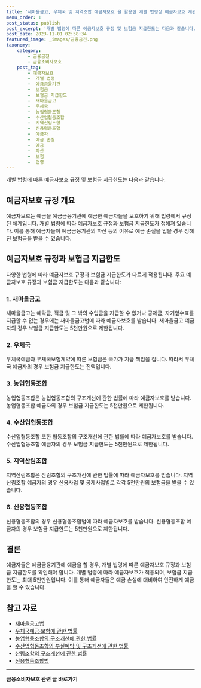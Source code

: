 ```yaml
---
title: '새마을금고, 우체국 및 지역조합 예금자보호 을 활용한 개별 법령상 예금자보호 개관'
menu_order: 1
post_status: publish
post_excerpt: '개별 법령에 따른 예금자보호 규정 및 보험금 지급한도는 다음과 같습니다.'
post_date: 2023-11-01 02:58:34
featured_image: _images/금융금전.png
taxonomy:
    category:
        - 금융금전
        - 금융소비자보호
    post_tag:
        - 예금자보호
        -  개별 법령
        -  예금금융기관
        -  보험금
        -  보험금 지급한도
        -  새마을금고
        -  우체국
        -  농업협동조합
        -  수산업협동조합
        -  지역산림조합
        -  신용협동조합
        -  예금자
        -  예금 손실
        -  예금
        -  파산
        -  보험
        -  법령
---
```




개별 법령에 따른 예금자보호 규정 및 보험금 지급한도는 다음과 같습니다.

## 예금자보호 규정 개요
예금자보호는 예금을 예금금융기관에 예금한 예금자들을 보호하기 위해 법령에서 규정된 체계입니다. 개별 법령에 따라 예금자보호 규정과 보험금 지급한도가 정해져 있습니다. 이를 통해 예금자들이 예금금융기관의 파산 등의 이유로 예금 손실을 입을 경우 정해진 보험금을 받을 수 있습니다.

## 예금자보호 규정과 보험금 지급한도
다양한 법령에 따라 예금자보호 규정과 보험금 지급한도가 다르게 적용됩니다. 주요 예금자보호 규정과 보험금 지급한도는 다음과 같습니다:

### 1. 새마을금고
새마을금고는 예탁금, 적금 및 그 밖의 수입금을 지급할 수 없거나 공제금, 자기앞수표를 지급할 수 없는 경우에는 새마을금고법에 따라 예금자보호를 받습니다. 새마을금고 예금자의 경우 보험금 지급한도는 5천만원으로 제한됩니다.

### 2. 우체국
우체국예금과 우체국보험계약에 따른 보험금은 국가가 지급 책임을 집니다. 따라서 우체국 예금자의 경우 보험금 지급한도는 전액입니다.

### 3. 농업협동조합
농업협동조합은 농업협동조합의 구조개선에 관한 법률에 따라 예금자보호를 받습니다. 농업협동조합 예금자의 경우 보험금 지급한도는 5천만원으로 제한됩니다.

### 4. 수산업협동조합
수산업협동조합 또한 협동조합의 구조개선에 관한 법률에 따라 예금자보호를 받습니다. 수산업협동조합 예금자의 경우 보험금 지급한도는 5천만원으로 제한됩니다.

### 5. 지역산림조합
지역산림조합은 산림조합의 구조개선에 관한 법률에 따라 예금자보호를 받습니다. 지역산림조합 예금자의 경우 신용사업 및 공제사업별로 각각 5천만원의 보험금을 받을 수 있습니다.

### 6. 신용협동조합
신용협동조합의 경우 신용협동조합법에 따라 예금자보호를 받습니다. 신용협동조합 예금자의 경우 보험금 지급한도는 5천만원으로 제한됩니다.

## 결론
예금자들은 예금금융기관에 예금을 할 경우, 개별 법령에 따른 예금자보호 규정과 보험금 지급한도를 확인해야 합니다. 개별 법령에 따라 예금자보호가 적용되며, 보험금 지급한도는 최대 5천만원입니다. 이를 통해 예금자들은 예금 손실에 대비하여 안전하게 예금을 할 수 있습니다.

## 참고 자료
- [새마을금고법](http://law.go.kr/LSW/lsLinkViewP.do?lsNm=%EC%83%88%EB%A7%88%EC%9D%84%EA%B8%88%EA%B3%A0%EB%B2%95&chrClsCd=010202&urlMode=ls#0000201803110025)
- [우체국예금·보험에 관한 법률](http://law.go.kr/LSW/lsInOutFrameR.do?admSeqn=8699840280239&urlMode=ls#0000201803270101)
- [농업협동조합의 구조개선에 관한 법률](http://law.go.kr/LSW/lsLinkViewP.do?lsNm=%EB%86%8D%EC%97%85%ED%98%91%EB%8F%99%EC%A1%B0%ED%95%A9%EC%9D%98%20%EA%B5%AC%EC%A1%B0%EA%B0%9C%EC%84%A0%EC%97%90%20%EA%B4%80%ED%95%9C%20%EB%B2%95%EB%A5%A0&chrClsCd=010202&urlMode=ls#0000201712270031)
- [수산업협동조합의 부실예방 및 구조개선에 관한 법률](http://law.go.kr/LSW/lsLinkViewP.do?lsNm=%EC%88%98%EC%82%B0%EC%97%85%ED%98%91%EB%8F%99%EC%A1%B0%ED%95%A9%EC%9D%98%20%EB%B6%80%EC%8B%A4%EC%98%88%EB%B0%A9%20%EB%B0%8F%20%EA%B5%AC%EC%A1%B0%EA%B0%9C%EC%84%A0%EC%97%90%20%EA%B4%80%ED%95%9C%20%EB%B2%95%EB%A5%A0&chrClsCd=010202&urlMode=ls#0000201712270278)
- [산림조합의 구조개선에 관한 법률](http://law.go.kr/LSW/lsLinkViewP.do?lsNm=%EC%82%B0%EB%A6%BC%EC%A1%B0%ED%95%A9%EC%9D%98%20%EA%B5%AC%EC%A1%B0%EA%B0%9C%EC%84%A0%EC%97%90%20%EA%B4%80%ED%95%9C%20%EB%B2%95%EB%A5%A0&chrClsCd=010202&urlMode=ls#0000201803110011)
- [신용협동조합법](http://law.go.kr/LSW/lsLinkViewP.do?lsNm=%EC%8B%A0%EC%9A%A9%ED%98%91%EB%8F%99%EC%A1%B0%ED%95%A9%EB%B2%95&chrClsCd=010202&urlMode=ls#0000201803110034)
<!-- wp:separator -->
<hr class="wp-block-separator has-alpha-channel-opacity"/>
<!-- /wp:separator -->

<!-- wp:group {"backgroundColor":"base","layout":{"type":"constrained"}} -->
<div class="wp-block-group has-base-background-color has-background"><!-- wp:paragraph {"align":"center","fontSize":"medium"} -->
<p class="has-text-align-center has-large-font-size"><strong>금융소비자보호 관련 글 바로가기</strong></p>
<!-- /wp:paragraph -->


<!-- wp:latest-posts
{"categories":[{"id":12706,"count":19,"description":"","link":"https://uknowlaw.com/category/%ea%b8%88%ec%9c%b5%ec%86%8c%eb%b9%84%ec%9e%90%eb%b3%b4%ed%98%b8/","name":"금융소비자보호","slug":"금융소비자보호","taxonomy":"category","parent":0,"meta":[],"_links":{"self":[{"href":"https://uknowlaw.com/wp-json/wp/v2/categories/12706"}],"collection":[{"href":"https://uknowlaw.com/wp-json/wp/v2/categories"}],"about":[{"href":"https://uknowlaw.com/wp-json/wp/v2/taxonomies/category"}],"wp:post_type":[{"href":"https://uknowlaw.com/wp-json/wp/v2/posts?categories=12706"}],"curies":[{"name":"wp","href":"https://api.w.org/{rel}","templated":true}]}}]} /--></div>
<!-- /wp:group -->